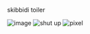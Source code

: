 skibbidi toiler

![image](https://media.discordapp.net/attachments/1189324849378775041/1272353356937039882/Untitled466_20240811152408.png?ex=66baaae7&is=66b95967&hm=06875e53598f78c7ac2c6b595354b1ee308ba57fd3611713a948293e7b49c4ea&=&format=webp&quality=lossless&width=900&height=610)
![shut up](https://wilardo.crd.co/assets/images/gallery31/c928a3ff.png?v=f32c5ae3)
 ![pixel](https://imgur.com/wdjEhVa.gif) 
